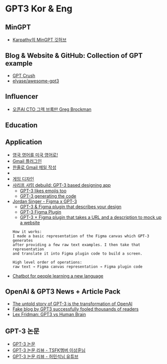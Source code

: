 # GPT3 Kor & Eng

## MinGPT
- [Karpathy의 MinGPT 깃허브](https://github.com/karpathy/minGPT.git)

## Blog & Website & GitHub:  Collection of GPT example
- [GPT Crush](https://gptcrush.com/)
- [elyase/awesome-gpt3](https://github.com/elyase/awesome-gpt3.git)


## Influencer
- [오픈AI CTO 그렉 브록만 Greg Brockman](https://twitter.com/gdb)


## Education

## Application
- [영국 영어를 미국 영어로!](https://twitter.com/badphilosopher/status/1298286536555814918)
- [Gmail 플러그인](https://twitter.com/mattshumer_/status/1296979845143044107)
- [한줄로 Gmail 메일 작성](https://twitter.com/SamanyouGarg/status/1297958041262776325)
- [](https://twitter.com/nikita_jerschow/status/1296652684531863552)
- [게임 디자인 ](https://twitter.com/heymaslo/status/1293293066732929025)
- [샤리프 샤밈 debuild: GPT-3 based designing app](https://twitter.com/sharifshameem)
  + [GPT-3 likes emojis too](https://twitter.com/sharifshameem/status/1284815412949991425)
  + [GPT-3 generating the code](https://twitter.com/sharifshameem/status/1283322990625607681)
- [Jordan Singer - Figma x GPT-3](https://twitter.com/jsngr)
  + [GPT-3 & Figma plugin that describes your design](https://twitter.com/jsngr/status/1294635175222157313)
  + [GPT-3 Figma Plugin](https://twitter.com/jsngr/status/1284511080715362304)
  + [GPT-3 × Figma plugin that takes a URL and a description to mock up a website](https://twitter.com/jsngr/status/1287026808429383680)
  ```
  How it works: 
  I made a basic representation of the Figma canvas which GPT-3 generates 
  after providing a few raw text examples. I then take that representation 
  and translate it into Figma plugin code to build a screen.
  
  High level order of operations: 
  raw text → Figma canvas representation → Figma plugin code
  ```
- [Chatbot for people learning a new language](https://twitter.com/albertgozzi/status/1290731007965044737)
 
## OpenAI & GPT3 News + Article Pack
 - [The untold story of GPT-3 is the transformation of OpenAI](https://bdtechtalks.com/2020/08/17/openai-gpt-3-commercial-ai/)
 - [Fake blog by GPT3 successfully fooled thousands of readers](https://www.explica.co/a-blog-completely-generated-by-artificial-intelligence-achieves-a-good-number-of-readers/)
 - [Lex Fridman: GPT3 vs Human Brain](https://www.youtube.com/watch?v=kpiY_LemaTc)
 
## GPT-3 논문
 - [GPT-3 논문](https://arxiv.org/pdf/2005.14165.pdf?fbclid=IwAR0aqFOPKC2wf_4cm-X66EMB0rmo3R3TVGAh8LiRf7HACelROm29-2tyxwg)
 - [GPT-3 논문 리뷰 - TSFK멤버 이상훈님](https://www.facebook.com/groups/TensorFlowKR/?post_id=1210069189334137)
 - [GPT-3 논문 리뷰 - 허민석님 유튜브](https://www.youtube.com/watch?v=p24JUVgDkQk&feature=youtu.be&fbclid=IwAR0YsxKX8hpFejvwL5_rfS4rMvNwHXbZhc7aFiU59HERrwBtCsFrDBiSZt4)




